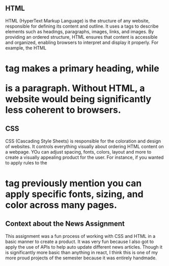 ## HTML

HTML (HyperText Markup Language) is the structure of any website, responsible for defining its content and outline. It uses a tags to describe elements such as headings, paragraphs, images, links, and images. By providing an ordered structure, HTML ensures that content is accessible and organized, enabling browsers to interpret and display it properly. For example, the HTML <h1> tag makes a primary heading, while <p> is a paragraph. Without HTML, a website would being significantly less coherent to browsers.

## CSS

CSS (Cascading Style Sheets) is responsible for the coloration and design of websites. It controls everything visually about ordering HTML content on a webpage. YOu can adjust spacing, fonts, colors, layout and more to create a visually appealing product for the user. For instance, if you wanted to apply rules to the <h1> tag previously mention you can apply specific fonts, sizing, and color across many pages.

## Context about the News Assignment

This assignment was a fun process of working with CSS and HTML in a basic manner to create a product. It was very fun because I also got to apply the use of APIs to help auto update different news articles. Though it is significantly more basic than anything in react, I think this is one of my more proud projects of the semester because it was entirely handmade.
